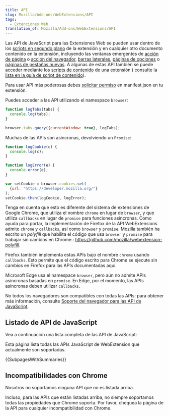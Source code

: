 ```yaml
---
title: API
slug: Mozilla/Add-ons/WebExtensions/API
tags:
  - Extenciones Web
translation_of: Mozilla/Add-ons/WebExtensions/API
---
```


Las API de JavaScript para las Extensiones Web se pueden usar dentro de los [scripts en segundo plano](/es/Add-ons/WebExtensions/Anatomy_of_a_WebExtension#Background_scripts) de la extensión y en cualquier otro documento contenido en la extensión, incluyendo las ventanas emergentes de [acción de página](/es/docs/Mozilla/Add-ons/WebExtensions/Page_actions) o [acción del navegador](/es/docs/Mozilla/Add-ons/WebExtensions/Browser_action), [barras laterales](/es/docs/Mozilla/Add-ons/WebExtensions/Sidebars), [páginas de opciones](/es/docs/Mozilla/Add-ons/WebExtensions/Options_pages) o [páginas de pestañas nuevas](/es/Add-ons/WebExtensions/manifest.json/chrome_url_overrides). A algunas de estas API también se puede acceder mediante los [scripts de contenido](/es/Add-ons/WebExtensions/Anatomy_of_a_WebExtension#Content_scripts) de una extensión ( consulte la [lista en la guía de script de contenido](/es/Add-ons/WebExtensions/Content_scripts#WebExtension_APIs)).

Para usar API más poderosas debes [solicitar permiso](/es/Add-ons/WebExtensions/manifest.json/permissions) en manifest.json en tu extensión.

Puedes acceder a las API utilizando el namespace `browser`:

```js
function logTabs(tabs) {
  console.log(tabs);
}

browser.tabs.query({currentWindow: true}, logTabs);
```

Muchas de las APIs son asíncronas, devolviendo un `Promise`:

```js
function logCookie(c) {
  console.log(c);
}

function logError(e) {
  console.error(e);
}

var setCookie = browser.cookies.set(
  {url: "https://developer.mozilla.org/"}
);
setCookie.then(logCookie, logError);
```

Tenga en cuenta que esto es diferente del sistema de extensiones de Google Chrome, que utiliza el nombre `chrome` en lugar de `browser`, y que utiliza `callbacks` en lugar de `promise` para funciones asíncronas. Como ayuda para portar, la implementación de Firefox de la API WebExtensions admite `chrome` y `callbacks`, así como `browser` y `promise`. Mozilla también ha escrito un _polyfill_ que habilita el código que usa `browser` y `promise` para trabajar sin cambios en Chrome.: <https://github.com/mozilla/webextension-polyfill>.

Firefox también implementa estas APIs bajo el nombre `chrome` usando `callbacks`. Esto permite que el código escrito para Chrome se ejecute sin cambios en Firefox para las APIs documentadas aquí.

Microsoft Edge usa el namespace `browser`, pero aún no admite APIs asíncronas basadas en `promise`. En Edge, por el momento, las APIs asíncronas deben utilizar `callbacks`.

No todos los navegadores son compatibles con todas las APIs: para obtener más información, consulte [Soporte del navegador para las API de JavaScript](/es/docs/Mozilla/Add-ons/WebExtensions/Browser_support_for_JavaScript_APIs).

## Listado de API de JavaScript

Vea a continuación una lista completa de las API de JavaScript:

Esta página lista todas las APIs JavaScript de WebExtension que actualmente son soportadas.

{{SubpagesWithSummaries}}

## Incompatibilidades con Chrome

Nosotros no soportamos ninguna API que no es listada arriba.

Incluso, para las APIs que están listadas arriba, no siempre soportamos todas las propiedades que Chrome soporta. Por favor, chequea la página de la API para cualquier incompatibilidad con Chrome.
